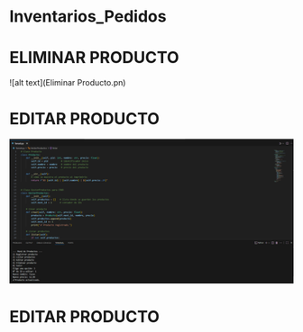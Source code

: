 # Inventarios_Pedidos

# **ELIMINAR PRODUCTO**

![alt text](Eliminar Producto.pn)


# **EDITAR PRODUCTO**

![Editar Produtos](image-1.png)


# **EDITAR PRODUCTO**

